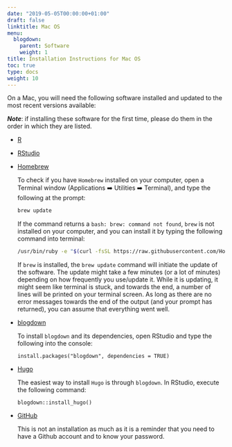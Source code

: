 ```yaml
---
date: "2019-05-05T00:00:00+01:00"
draft: false
linktitle: Mac OS
menu:
  blogdown:
    parent: Software
    weight: 1
title: Installation Instructions for Mac OS
toc: true
type: docs
weight: 10
---
```

  
On a Mac, you will need the following software installed and updated to the most recent versions available:  

***Note***: if installing these software for the first time, please do them in the order in which they are listed.

- [R](https://cran.r-project.org/bin/macosx/)
- [RStudio](https://www.rstudio.com/products/rstudio/download/)
- [Homebrew](https://brew.sh/)  

    To check if you have `Homebrew` installed on your computer, open a Terminal window (Applications :arrow_right: Utilities :arrow_right: Terminal), and type the following at the prompt:

    ```bash 
    brew update
    ```  

    If the command returns a `bash: brew: command not found`, `brew` is not installed on your computer, and you can install it by typing the following command into terminal:
    ```bash
    /usr/bin/ruby -e "$(curl -fsSL https://raw.githubusercontent.com/Homebrew/install/master/install)"
    ```
    
    If `brew` is installed, the `brew update` command will initiate the update of the software. The update might take a few minutes (or a lot of minutes) depending on how frequently you use/update it. While it is updating, it might seem like terminal is stuck, and towards the end, a number of lines will be printed on your terminal screen. As long as there are no error messages towards the end of the output (and your prompt has returned), you can assume that everything went well. 
  
- [blogdown](https://bookdown.org/yihui/blogdown/)

    To install `blogdown` and its dependencies, open RStudio and type the following into the console:
    
    ```
    install.packages("blogdown", dependencies = TRUE)
    ```  

- [Hugo](https://gohugo.io/)  

    The easiest way to install `Hugo` is through `blogdown`. In RStudio, execute the following command:

    ```
    blogdown::install_hugo()
    ```   

- [GitHub](https://github.com/)

    This is not an installation as much as it is a reminder that you need to have a Github account and to know your password. 
    